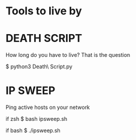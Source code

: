 # Tools to live by  

DEATH SCRIPT
============

How long do you have to live? That is the question  

$ python3 Death\ Script.py

IP SWEEP
============

Ping active hosts on your network

if zsh
$ bash ipsweep.sh

if bash
$ ./ipsweep.sh
